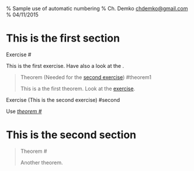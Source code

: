 % Sample use of automatic numbering
% Ch. Demko <chdemko@gmail.com>
% 04/11/2015

This is the first section
=========================

Exercise #

This is the first exercise. Have also a look at the [](#second).

> Theorem (Needed for the [second exercise](#second)) #theorem1
> 
> This is a the first theorem.
> Look at the [exercise](#second "Go to the exercise #").

Exercise (This is the second exercise) #second

Use [_theorem #_](#theorem1)

This is the second section
==========================

> Theorem #
> 
> Another theorem.

